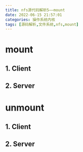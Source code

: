 ```yaml
---
title: nfs源代码解析5——mount
date: 2022-06-15 21:57:01
categories: 操作系统内核
tags: [源码解析,文件系统,nfs,mount]
---
```


# mount

## 1. Client

## 2. Server

# unmount

## 1. Client

## 2. Server
